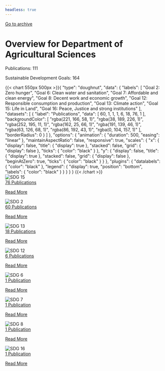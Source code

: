```yaml
---
headless: true
---
```

<a id="archive-url" href="{{< params subfolder >}}en/archive/?&collection=4XZWSRCR">Go to archive</a>
<h1>Overview for Department of Agricultural Sciences</h1>
<div id="stats-descriptives">
<p>Publications: <span class="stats-n">111</span></p>
<p>Sustainable Development Goals: <span class="stats-n">164</span></p>
</div>
<div class="stats-graphs">
<div>{{< chart 550px 500px >}}{
    "type": "doughnut",
    "data": {
        "labels": [
            "Goal 2: Zero hunger",
            "Goal 6: Clean water and sanitation",
            "Goal 7: Affordable and clean energy",
            "Goal 8: Decent work and economic growth",
            "Goal 12: Responsible consumption and production",
            "Goal 13: Climate action",
            "Goal 15: Life in Land",
            "Goal 16: Peace, Justice and strong institutions"
        ],
        "datasets": [
            {
                "label": "Publications",
                "data": [
                    60,
                    1,
                    1,
                    1,
                    6,
                    18,
                    76,
                    1
                ],
                "backgroundColor": [
                    "rgba(221, 166, 58, 1)",
                    "rgba(38, 189, 226, 1)",
                    "rgba(252, 195, 11, 1)",
                    "rgba(162, 25, 66, 1)",
                    "rgba(191, 139, 46, 1)",
                    "rgba(63, 126, 68, 1)",
                    "rgba(86, 192, 43, 1)",
                    "rgba(0, 104, 157, 1)"
                ],
                "borderRadius": 0
            }
        ]
    },
    "options": {
        "animation": {
            "duration": 500,
            "easing": "linear"
        },
        "maintainAspectRatio": false,
        "responsive": true,
        "scales": {
            "x": {
                "display": false,
                "title": {
                    "display": true
                },
                "stacked": false,
                "grid": {
                    "display": false
                },
                "ticks": {
                    "color": "black"
                }
            },
            "y": {
                "display": false,
                "title": {
                    "display": true
                },
                "stacked": false,
                "grid": {
                    "display": false
                },
                "beginAtZero": true,
                "ticks": {
                    "color": "black"
                }
            }
        },
        "plugins": {
            "datalabels": {
                "color": "black"
            },
            "legend": {
                "display": true,
                "position": "bottom",
                "labels": {
                    "color": "black"
                }
            }
        }
    }
}
{{< /chart >}}</div>
</div>
<div id="sdg-overview">
  <div class="sdg-container"><div id="sdg15" class="sdg"> <img src="{{< params subfolder >}}images/sdg/sdg15_en.png" class="image" alt="SDG 15"> <div class="sdg-overlay"> <a href="{{< params subfolder >}}en/archive/?sdg=15&collection=4XZWSRCR#archive" class="sdg-publication-count"><span>76</span> Publications</a> <p><a href="https://sdgs.un.org/goals/goal15" class="sdg-read-more">Read More</a></p> </div> </div><div id="sdg2" class="sdg"> <img src="{{< params subfolder >}}images/sdg/sdg02_en.png" class="image" alt="SDG 2"> <div class="sdg-overlay"> <a href="{{< params subfolder >}}en/archive/?sdg=2&collection=4XZWSRCR#archive" class="sdg-publication-count"><span>60</span> Publications</a> <p><a href="https://sdgs.un.org/goals/goal2" class="sdg-read-more">Read More</a></p> </div> </div><div id="sdg13" class="sdg"> <img src="{{< params subfolder >}}images/sdg/sdg13_en.png" class="image" alt="SDG 13"> <div class="sdg-overlay"> <a href="{{< params subfolder >}}en/archive/?sdg=13&collection=4XZWSRCR#archive" class="sdg-publication-count"><span>18</span> Publications</a> <p><a href="https://sdgs.un.org/goals/goal13" class="sdg-read-more">Read More</a></p> </div> </div><div id="sdg12" class="sdg"> <img src="{{< params subfolder >}}images/sdg/sdg12_en.png" class="image" alt="SDG 12"> <div class="sdg-overlay"> <a href="{{< params subfolder >}}en/archive/?sdg=12&collection=4XZWSRCR#archive" class="sdg-publication-count"><span>6</span> Publications</a> <p><a href="https://sdgs.un.org/goals/goal12" class="sdg-read-more">Read More</a></p> </div> </div><div id="sdg6" class="sdg"> <img src="{{< params subfolder >}}images/sdg/sdg06_en.png" class="image" alt="SDG 6"> <div class="sdg-overlay"> <a href="{{< params subfolder >}}en/archive/?sdg=6&collection=4XZWSRCR#archive" class="sdg-publication-count"><span>1</span> Publication</a> <p><a href="https://sdgs.un.org/goals/goal6" class="sdg-read-more">Read More</a></p> </div> </div><div id="sdg7" class="sdg"> <img src="{{< params subfolder >}}images/sdg/sdg07_en.png" class="image" alt="SDG 7"> <div class="sdg-overlay"> <a href="{{< params subfolder >}}en/archive/?sdg=7&collection=4XZWSRCR#archive" class="sdg-publication-count"><span>1</span> Publication</a> <p><a href="https://sdgs.un.org/goals/goal7" class="sdg-read-more">Read More</a></p> </div> </div><div id="sdg8" class="sdg"> <img src="{{< params subfolder >}}images/sdg/sdg08_en.png" class="image" alt="SDG 8"> <div class="sdg-overlay"> <a href="{{< params subfolder >}}en/archive/?sdg=8&collection=4XZWSRCR#archive" class="sdg-publication-count"><span>1</span> Publication</a> <p><a href="https://sdgs.un.org/goals/goal8" class="sdg-read-more">Read More</a></p> </div> </div><div id="sdg16" class="sdg"> <img src="{{< params subfolder >}}images/sdg/sdg16_en.png" class="image" alt="SDG 16"> <div class="sdg-overlay"> <a href="{{< params subfolder >}}en/archive/?sdg=16&collection=4XZWSRCR#archive" class="sdg-publication-count"><span>1</span> Publication</a> <p><a href="https://sdgs.un.org/goals/goal16" class="sdg-read-more">Read More</a></p> </div> </div></div>
</div>
